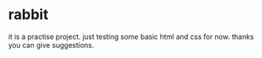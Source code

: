 # rabbit
it is a practise project. just testing some basic html and css for now.
thanks
you can give suggestions.
